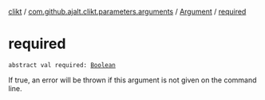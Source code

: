 [clikt](../../index.md) / [com.github.ajalt.clikt.parameters.arguments](../index.md) / [Argument](index.md) / [required](./required.md)

# required

`abstract val required: `[`Boolean`](https://kotlinlang.org/api/latest/jvm/stdlib/kotlin/-boolean/index.html)

If true, an error will be thrown if this argument is not given on the command line.

